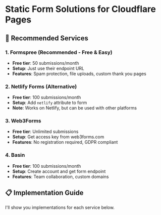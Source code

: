 # Static Form Solutions for Cloudflare Pages

## 🚀 Recommended Services

### 1. **Formspree** (Recommended - Free & Easy)
- **Free tier**: 50 submissions/month
- **Setup**: Just use their endpoint URL
- **Features**: Spam protection, file uploads, custom thank you pages

### 2. **Netlify Forms** (Alternative)
- **Free tier**: 100 submissions/month
- **Setup**: Add `netlify` attribute to form
- **Note**: Works on Netlify, but can be used with other platforms

### 3. **Web3Forms**
- **Free tier**: Unlimited submissions
- **Setup**: Get access key from web3forms.com
- **Features**: No registration required, GDPR compliant

### 4. **Basin**
- **Free tier**: 100 submissions/month
- **Setup**: Create account and get form endpoint
- **Features**: Team collaboration, custom domains

## 📋 Implementation Guide

I'll show you implementations for each service below.